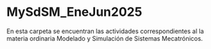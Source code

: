 # MySdSM_EneJun2025
En esta carpeta se encuentran las actividades correspondientes al la materia ordinaria Modelado y Simulación de Sistemas Mecatrónicos.
